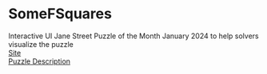 # SomeFSquares
Interactive UI Jane Street Puzzle of the Month January 2024 to help solvers visualize the puzzle <br>
<a href= "https://frvnkliu.github.io/SomeFSquares/">Site <br>
<a href = "https://www.janestreet.com/puzzles/some-f-squares-index/"> Puzzle Description
